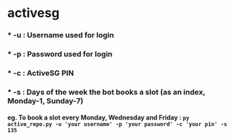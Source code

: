 # activesg

### * -u : Username used for login
### * -p : Password used for login
### * -c : ActiveSG PIN
### * -s : Days of the week the bot books a slot (as an index, Monday-1, Sunday-7)

#### eg. To book a slot every Monday, Wednesday and Friday : ```py active_repo.py -u 'your username' -p 'your password' -c 'your pin' -s 135 ```
